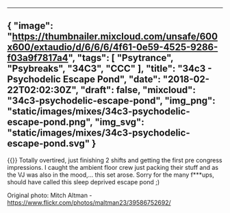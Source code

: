 
---
{
  "image": "https://thumbnailer.mixcloud.com/unsafe/600x600/extaudio/d/6/6/6/4f61-0e59-4525-9286-f03a9f7817a4",
  "tags": [
    "Psytrance",
    "Psybreaks",
    "34C3",
    "CCC"
  ],
  "title": "34c3 - Psychodelic Escape Pond",
  "date": "2018-02-22T02:02:30Z",
  "draft": false,
  "mixcloud": "34c3-psychodelic-escape-pond",
  "img_png": "static/images/mixes/34c3-psychodelic-escape-pond.png",
  "img_svg": "static/images/mixes/34c3-psychodelic-escape-pond.svg"
}
---
{{<mixcloud>}}
Totally overtired, just finishing 2 shifts and getting the first pre congress impressions. I caught the ambient floor crew just packing their stuff and as the VJ was also in the mood,... this set arose. Sorry for the many f***ups, should have called this sleep deprived escape pond ;)

Original photo: Mitch Altman - https://www.flickr.com/photos/maltman23/39586752692/
